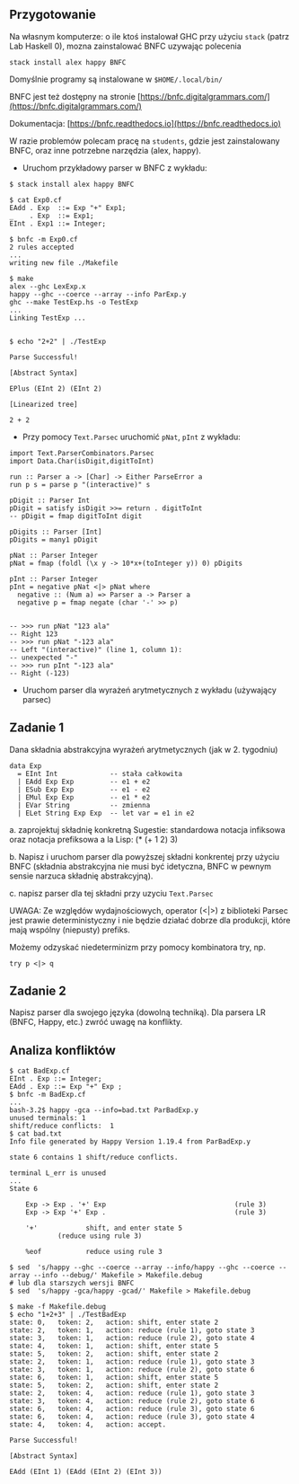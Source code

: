 ## Przygotowanie

Na własnym komputerze: o ile ktoś instalował GHC przy użyciu `stack` (patrz Lab Haskell 0), mozna zainstalować BNFC uzywając polecenia

```
stack install alex happy BNFC
```

Domyślnie programy są instalowane w `$HOME/.local/bin/`

BNFC jest też dostępny na stronie [https://bnfc.digitalgrammars.com/](https://bnfc.digitalgrammars.com/)

Dokumentacja: [https://bnfc.readthedocs.io](https://bnfc.readthedocs.io)

W razie problemów polecam pracę na `students`, gdzie jest zainstalowany BNFC, oraz inne potrzebne narzędzia (alex, happy).

* Uruchom przykładowy parser w BNFC  z wykładu:

```
$ stack install alex happy BNFC

$ cat Exp0.cf
EAdd . Exp  ::= Exp "+" Exp1;
_    . Exp  ::= Exp1;
EInt . Exp1 ::= Integer;

$ bnfc -m Exp0.cf
2 rules accepted
...
writing new file ./Makefile

$ make
alex --ghc LexExp.x
happy --ghc --coerce --array --info ParExp.y
ghc --make TestExp.hs -o TestExp
...
Linking TestExp ...


$ echo "2+2" | ./TestExp

Parse Successful!

[Abstract Syntax]

EPlus (EInt 2) (EInt 2)

[Linearized tree]

2 + 2
```
* Przy pomocy `Text.Parsec` uruchomić `pNat`, `pInt` z wykładu:

```
import Text.ParserCombinators.Parsec
import Data.Char(isDigit,digitToInt)

run :: Parser a -> [Char] -> Either ParseError a
run p s = parse p "(interactive)" s

pDigit :: Parser Int
pDigit = satisfy isDigit >>= return . digitToInt
-- pDigit = fmap digitToInt digit

pDigits :: Parser [Int]
pDigits = many1 pDigit

pNat :: Parser Integer
pNat = fmap (foldl (\x y -> 10*x+(toInteger y)) 0) pDigits

pInt :: Parser Integer
pInt = negative pNat <|> pNat where
  negative :: (Num a) => Parser a -> Parser a
  negative p = fmap negate (char '-' >> p)


-- >>> run pNat "123 ala"
-- Right 123
-- >>> run pNat "-123 ala"
-- Left "(interactive)" (line 1, column 1):
-- unexpected "-"
-- >>> run pInt "-123 ala"
-- Right (-123)
```

* Uruchom parser dla wyrażeń arytmetycznych z wykładu (używający parsec)

## Zadanie 1
Dana składnia abstrakcyjna wyrażeń arytmetycznych (jak w 2. tygodniu)

    data Exp 
      = EInt Int             -- stała całkowita       
      | EAdd Exp Exp         -- e1 + e2
      | ESub Exp Exp         -- e1 - e2
      | EMul Exp Exp         -- e1 * e2
      | EVar String          -- zmienna
      | ELet String Exp Exp  -- let var = e1 in e2

a. zaprojektuj składnię konkretną
Sugestie: standardowa notacja infiksowa oraz notacja prefiksowa a la Lisp: (* (+ 1 2) 3)

b. Napisz i uruchom parser dla powyższej składni konkrentej przy użyciu BNFC  (składnia abstrakcyjna nie musi być idetyczna, BNFC w pewnym sensie narzuca składnię abstrakcyjną).

c. napisz parser dla tej składni przy uzyciu `Text.Parsec`

UWAGA: Ze względów wydajnościowych, operator (<|>) z biblioteki Parsec
jest prawie deterministyczny i nie będzie działać dobrze dla
produkcji, które mają wspólny (niepusty) prefiks.

Możemy odzyskać niedeterminizm przy pomocy kombinatora try, np.

    try p <|> q


## Zadanie 2
Napisz parser dla swojego języka (dowolną techniką). Dla parsera LR (BNFC, Happy, etc.) zwróć uwagę na konflikty.

## Analiza konfliktów

```
$ cat BadExp.cf
EInt . Exp ::= Integer;
EAdd . Exp ::= Exp "+" Exp ;
$ bnfc -m BadExp.cf
...
bash-3.2$ happy -gca --info=bad.txt ParBadExp.y
unused terminals: 1
shift/reduce conflicts:  1
$ cat bad.txt
Info file generated by Happy Version 1.19.4 from ParBadExp.y

state 6 contains 1 shift/reduce conflicts.

terminal L_err is unused
...
State 6

	Exp -> Exp . '+' Exp                                (rule 3)
	Exp -> Exp '+' Exp .                                (rule 3)

	'+'            shift, and enter state 5
			(reduce using rule 3)

	%eof           reduce using rule 3

$ sed  's/happy --ghc --coerce --array --info/happy --ghc --coerce --array --info --debug/' Makefile > Makefile.debug
# lub dla starszych wersji BNFC
$ sed  's/happy -gca/happy -gcad/' Makefile > Makefile.debug

$ make -f Makefile.debug
$ echo "1+2+3" | ./TestBadExp
state: 0,	token: 2,	action: shift, enter state 2
state: 2,	token: 1,	action: reduce (rule 1), goto state 3
state: 3,	token: 1,	action: reduce (rule 2), goto state 4
state: 4,	token: 1,	action: shift, enter state 5
state: 5,	token: 2,	action: shift, enter state 2
state: 2,	token: 1,	action: reduce (rule 1), goto state 3
state: 3,	token: 1,	action: reduce (rule 2), goto state 6
state: 6,	token: 1,	action: shift, enter state 5
state: 5,	token: 2,	action: shift, enter state 2
state: 2,	token: 4,	action: reduce (rule 1), goto state 3
state: 3,	token: 4,	action: reduce (rule 2), goto state 6
state: 6,	token: 4,	action: reduce (rule 3), goto state 6
state: 6,	token: 4,	action: reduce (rule 3), goto state 4
state: 4,	token: 4,	action: accept.

Parse Successful!

[Abstract Syntax]

EAdd (EInt 1) (EAdd (EInt 2) (EInt 3))
```
